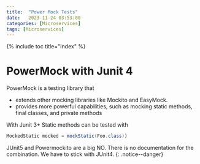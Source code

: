 ```yaml
---
title:  "Power Mock Tests"
date:   2023-11-24 03:53:00
categories: [Microservices]
tags: [Microservices]
---
```


{% include toc title="Index" %}

# PowerMock with Junit 4

PowerMock is a testing library that

- extends other mocking libraries like Mockito and EasyMock.
- provides more powerful capabilities, such as mocking static methods, final
  classes, and private methods

With Junit 3+ Static methods can be tested with

```java
MockedStatic mocked = mockStatic(Foo.class))
```

JUnit5 and Powermockito are a big NO. There is no documentation for the
combination.
We have to stick with JUnit4.
{: .notice--danger}


